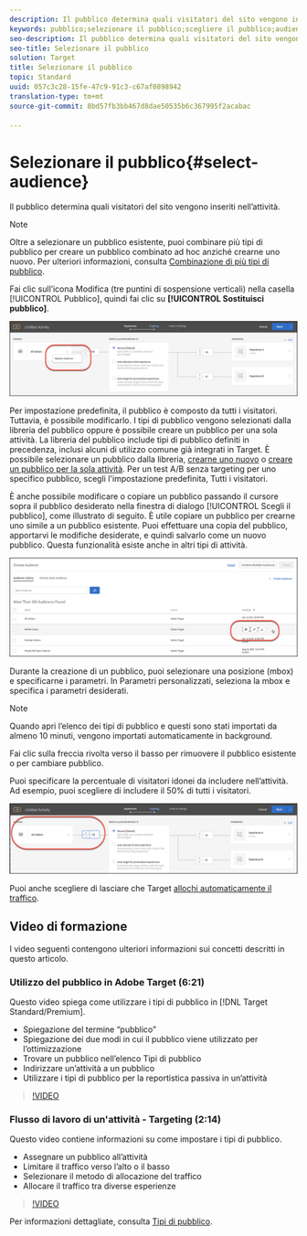 ```yaml
---
description: Il pubblico determina quali visitatori del sito vengono inseriti nell’attività.
keywords: pubblico;selezionare il pubblico;scegliere il pubblico;audience;selettori
seo-description: Il pubblico determina quali visitatori del sito vengono inseriti nell’attività.
seo-title: Selezionare il pubblico
solution: Target
title: Selezionare il pubblico
topic: Standard
uuid: 057c3c28-15fe-47c9-91c3-c67af0898942
translation-type: tm+mt
source-git-commit: 8bd57fb3bb467d8dae50535b6c367995f2acabac

---
```



# Selezionare il pubblico{#select-audience}

Il pubblico determina quali visitatori del sito vengono inseriti nell’attività.

>[!NOTE]
>
>Oltre a selezionare un pubblico esistente, puoi combinare più tipi di pubblico per creare un pubblico combinato ad hoc anziché crearne uno nuovo. Per ulteriori informazioni, consulta [Combinazione di più tipi di pubblico](../../../c-target/combining-multiple-audiences.md#concept_A7386F1EA4394BD2AB72399C225981E5).

Fai clic sull’icona Modifica (tre puntini di sospensione verticali) nella casella [!UICONTROL Pubblico], quindi fai clic su **[!UICONTROL Sostituisci pubblico]**.

![Opzione Sostituisci pubblico](/help/c-activities/t-test-ab/t-test-create-ab/assets/replace-audience.png)

Per impostazione predefinita, il pubblico è composto da tutti i visitatori. Tuttavia, è possibile modificarlo. I tipi di pubblico vengono selezionati dalla libreria del pubblico oppure è possibile creare un pubblico per una sola attività. La libreria del pubblico include tipi di pubblico definiti in precedenza, inclusi alcuni di utilizzo comune già integrati in Target. È possibile selezionare un pubblico dalla libreria, [crearne uno nuovo](../../../c-target/c-audiences/create-audience.md#task_1D507519D3AD4390B507F188BD294DC1) o [creare un pubblico per la sola attività](../../../c-target/creating-activity-only-audience.md#concept_A6BADCF530ED4AE1852E677FEBE68483). Per un test A/B senza targeting per uno specifico pubblico, scegli l'impostazione predefinita, Tutti i visitatori.

È anche possibile modificare o copiare un pubblico passando il cursore sopra il pubblico desiderato nella finestra di dialogo [!UICONTROL Scegli il pubblico], come illustrato di seguito. È utile copiare un pubblico per crearne uno simile a un pubblico esistente. Puoi effettuare una copia del pubblico, apportarvi le modifiche desiderate, e quindi salvarlo come un nuovo pubblico. Questa funzionalità esiste anche in altri tipi di attività.

![Pubblico al passaggio del mouse](/help/c-activities/t-test-ab/t-test-create-ab/assets/audience_picker_hover-new.png)

Durante la creazione di un pubblico, puoi selezionare una posizione (mbox) e specificarne i parametri. In Parametri personalizzati, seleziona la mbox e specifica i parametri desiderati.

>[!NOTE]
>
>Quando apri l’elenco dei tipi di pubblico e questi sono stati importati da almeno 10 minuti, vengono importati automaticamente in background.

Fai clic sulla freccia rivolta verso il basso per rimuovere il pubblico esistente o per cambiare pubblico.

Puoi specificare la percentuale di visitatori idonei da includere nell’attività. Ad esempio, puoi scegliere di includere il 50% di tutti i visitatori.

![Percentuale di pubblico](/help/c-activities/t-test-ab/t-test-create-ab/assets/audperc-new.png)

Puoi anche scegliere di lasciare che Target [allochi automaticamente il traffico](../../../c-activities/automated-traffic-allocation/automated-traffic-allocation.md#concept_A1407678796B4C569E94CBA8A9F7F5D4).

## Video di formazione

I video seguenti contengono ulteriori informazioni sui concetti descritti in questo articolo.

### Utilizzo del pubblico in Adobe Target (6:21)

Questo video spiega come utilizzare i tipi di pubblico in [!DNL Target Standard/Premium].

* Spiegazione del termine “pubblico”
* Spiegazione dei due modi in cui il pubblico viene utilizzato per lʼottimizzazione
* Trovare un pubblico nellʼelenco Tipi di pubblico
* Indirizzare unʼattività a un pubblico
* Utilizzare i tipi di pubblico per la reportistica passiva in un’attività

>[!VIDEO](https://video.tv.adobe.com/v/17398?captions=ita)

### Flusso di lavoro di un'attività - Targeting (2:14)

Questo video contiene informazioni su come impostare i tipi di pubblico.

* Assegnare un pubblico all’attività
* Limitare il traffico verso l’alto o il basso
* Selezionare il metodo di allocazione del traffico
* Allocare il traffico tra diverse esperienze

>[!VIDEO](https://video.tv.adobe.com/v/17385?captions=ita)

Per informazioni dettagliate, consulta [Tipi di pubblico](../../../c-target/c-audiences/audiences.md#concept_65BE870D290E412D8BBF557EEA67C271).
